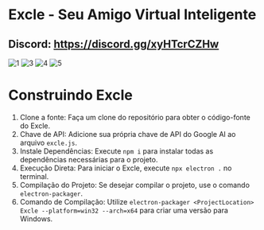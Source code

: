 # Excle - Seu Amigo Virtual Inteligente
## Discord: https://discord.gg/xyHTcrCZHw
![1](https://github.com/GujoGPS/Excle-Seu-Amigo-Virtual-Inteligente/assets/155565590/8396393b-789d-4fe7-9220-7e9ea2be4c84)
![3](https://github.com/GujoGPS/Excle-Seu-Amigo-Virtual-Inteligente/assets/155565590/d106f40c-4ef2-478a-8358-929ab4f32a1c)
![4](https://github.com/GujoGPS/Excle-Seu-Amigo-Virtual-Inteligente/assets/155565590/4b8ff71e-622e-44d7-a7c8-cef841b440a5)
![5](https://github.com/GujoGPS/Excle-Seu-Amigo-Virtual-Inteligente/assets/155565590/ae874580-310c-48cf-b9d3-1cac614518d3)
# Construindo Excle

1. Clone a fonte: Faça um clone do repositório para obter o código-fonte do Excle.
2. Chave de API: Adicione sua própria chave de API do Google AI ao arquivo `excle.js`.
3. Instale Dependências: Execute `npm i` para instalar todas as dependências necessárias para o projeto.
4. Execução Direta: Para iniciar o Excle, execute `npx electron .` no terminal.
5. Compilação do Projeto: Se desejar compilar o projeto, use o comando `electron-packager`.
6. Comando de Compilação: Utilize `electron-packager <ProjectLocation> Excle --platform=win32 --arch=x64` para criar uma versão para Windows.
